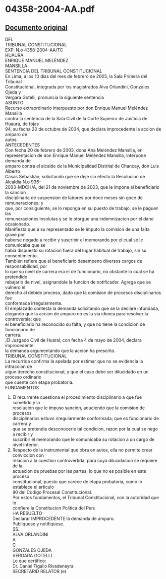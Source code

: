 
04358-2004-AA.pdf
=================
  
[Documento original](https://tc.gob.pe/jurisprudencia/2005/04358-2004-AA.pdf)  
---  
DFL  
TRIBUNAL CONSTITUCIONAL  
EXP. N.o 4358-2004-AA/TC  
HUAURA  
ENRIQUE MANUEL MELÉNDEZ  
MANSILLA  
SENTENCIA DEL TRIBUNAL CONSTITUCIONAL  
En Lima, a los 10 dias del mes de febrero de 2005, la Sala Primera del Tribunal  
Constitucional, integrada por los magistrados Alva Orlandini, Gonzales Ojeda y  
Vergara Gotelli, pronuncia la siguiente sentencia  
ASUNTO  
Recurso extraordinario interpuesto por don Enrique Manuel Meléndez Mansilla  
contra la sentencia de la Sala Civil de la Corte Superior de Justicia de Huaura, de fojas  
94, su fecha 20 de octubre de 2004, que declara improcedente la accion de amparo de  
autos.  
ANTECEDENTES  
Con fecha 20 de febrero de 2003, dona Ana Meléndez Mansilla, en  
representacion de don Enrique Manuel Meléndez Mansilla, interpone demanda de  
amparo contra el alcalde de la Municipalidad Distrital de Chancay, don Luis Alberto  
Casas Sebastiàn; solicitando que se deje sin efecto la Resolucion de Alcaldia N.o 936-  
2003-MDCH/A, del 21 de noviembre de 2003, que le impone al beneficiario la sancion  
disciplinaria de suspension de labores por doce meses sin goce de remuneraciones; y  
que, por consiguiente, se lo reponga en su puesto de trabajo, se le paguen las  
remuneraciones insolutas y se le otorgue una indemnizacion por el dano ocasionado.  
Manifiesta que a su representado se le imputo la comision de una falta grave por  
haberse negado a recibir y suscribir el memorando por el cual se le comunicaba que se  
habia dispuesto su rotacion fuera del lugar habitual de trabajo, sin su consentimiento.  
También refiere que el beneficiario desempeno diversos cargos de responsabilidad, por  
lo que su nivel de carrera era el de funcionario, no obstante lo cual se ha pretendido  
rebajarlo de nivel, asignandole la funcion de notificador. Agrega que se vulnero el  
derecho al debido proceso, dado que la comision de procesos disciplinarios fue  
conformada irregularmente.  
El emplazado contesta la demanda solicitando que se la declare infundada,  
alegando que la accion de amparo no es la via idonea para resolver la controversia; que  
el beneficiario ha reconocido su falta, y que no tiene la condicion de funcionario de  
carrera.  
.El Juzgado Civil de Huaral, con fecha 4 de mayo de 2004, declara improcedente  
la demanda argumentando que la accion ha prescrito.  
TRIBUNAL CONSTITUCIONAL  
La recurrida confirma la apelada por estimar que no se evidencia la infraccion de  
algun derecho constitucional, y que el caso debe ser dilucidado en un proceso ordinario  
que cuente con etapa probatoria.  
FUNDAMENTOS  
1. El recurrente cuestiona el procedimiento disciplinario a que fue sometido y la  
resolucion que le impuso sancion, aduciendo que la comision de procesos  
disciplinarios estuvo irregularmente conformada; que es funcionario de carrera y  
que se pretendia desconocerle tal condicion, razon por la cual se nego a recibir y  
suscribir el memorando que le comunicaba su rotacion a un cargo de nivel inferior.  
2. Respecto de la instrumental que obra en autos, ella no permite crear conviccion con  
relacion a la cuestion controvertida, para cuya dilucidacion se requiere de la  
actuacion de pruebas por las partes, lo que no es posible en este proceso  
constitucional, puesto que carece de etapa probatoria, como lo establece el articulo  
90 del Codigo Procesal Constitucional.  
Por estos fundamentos, el Tribunal Constitucional, con la autoridad que le  
confiere la Constitucion Politica del Peru  
HA RESUELTO  
Declarar IMPROCEDENTE la demanda de amparo.  
Publiquese y notifiquese.  
SS.  
ALVA ORLANDINI  
A  
C  
GONZALES OJEDA  
VERGARA GOTELLI  
Lo que certifico:  
Dr. Daniel Figallo Rivadeneyra  
SECRETARID RELATOR (e)